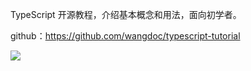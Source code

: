 TypeScript 开源教程，介绍基本概念和用法，面向初学者。

github：https://github.com/wangdoc/typescript-tutorial

![](https://cdn.beekka.com/blogimg/asset/202308/bg2023080705.webp)

